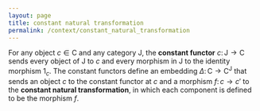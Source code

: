 ```yaml
---
layout: page
title: constant natural transformation
permalink: /context/constant_natural_transformation
---
```

For any object $c \in \mathsf{C}$ and any  category $\mathsf{J}$, the **constant functor** $c \colon \mathsf{J} \to \mathsf{C}$ sends every object of $\mathsf{J}$ to $c$ and every morphism in $\mathsf{J}$ to the identity morphism $1_c$. The constant functors define an embedding $\Delta \colon \mathsf{C} \to \mathsf{C}^{\mathsf{J}}$ that sends an object $c$ to the constant functor at $c$ and a morphism $f \colon c \to c'$ to the **constant natural transformation**, in which each component is defined to be the morphism $f$.
